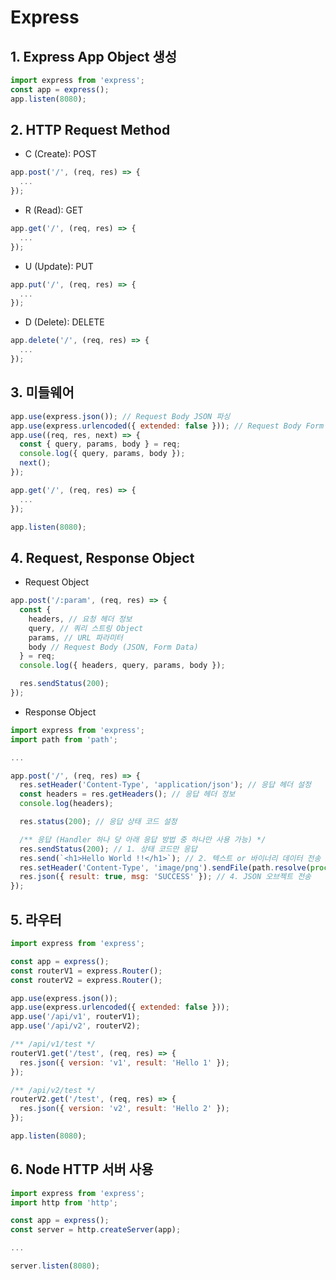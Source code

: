 # Express

## 1. Express App Object 생성

```js
import express from 'express';
const app = express();
app.listen(8080);
```

## 2. HTTP Request Method

- C (Create): POST

```js
app.post('/', (req, res) => {
  ...
});
```

- R (Read): GET

```js
app.get('/', (req, res) => {
  ...
});
```

- U (Update): PUT

```js
app.put('/', (req, res) => {
  ...
});
```

- D (Delete): DELETE

```js
app.delete('/', (req, res) => {
  ...
});
```

## 3. 미들웨어

```js
app.use(express.json()); // Request Body JSON 파싱
app.use(express.urlencoded({ extended: false })); // Request Body Form Data 파싱
app.use((req, res, next) => {
  const { query, params, body } = req;
  console.log({ query, params, body });
  next();
});

app.get('/', (req, res) => {
  ...
});

app.listen(8080);
```

## 4. Request, Response Object

- Request Object

```js
app.post('/:param', (req, res) => {
  const {
    headers, // 요청 헤더 정보
    query, // 쿼리 스트링 Object
    params, // URL 파라미터
    body // Request Body (JSON, Form Data)
  } = req;
  console.log({ headers, query, params, body });

  res.sendStatus(200);
});
```

- Response Object

```js
import express from 'express';
import path from 'path';

...

app.post('/', (req, res) => {
  res.setHeader('Content-Type', 'application/json'); // 응답 헤더 설정
  const headers = res.getHeaders(); // 응답 헤더 정보
  console.log(headers);

  res.status(200); // 응답 상태 코드 설정

  /** 응답 (Handler 하나 당 아래 응답 방법 중 하나만 사용 가능) */
  res.sendStatus(200); // 1. 상태 코드만 응답
  res.send(`<h1>Hello World !!</h1>`); // 2. 텍스트 or 바이너리 데이터 전송
  res.setHeader('Content-Type', 'image/png').sendFile(path.resolve(process.cwd(), 'img', 'sample.png')); // 3. 해당 경로 파일 바이너리 데이터 전송
  res.json({ result: true, msg: 'SUCCESS' }); // 4. JSON 오브젝트 전송
});
```

## 5. 라우터

```js
import express from 'express';

const app = express();
const routerV1 = express.Router();
const routerV2 = express.Router();

app.use(express.json());
app.use(express.urlencoded({ extended: false }));
app.use('/api/v1', routerV1);
app.use('/api/v2', routerV2);

/** /api/v1/test */
routerV1.get('/test', (req, res) => {
  res.json({ version: 'v1', result: 'Hello 1' });
});

/** /api/v2/test */
routerV2.get('/test', (req, res) => {
  res.json({ version: 'v2', result: 'Hello 2' });
});

app.listen(8080);
```

## 6. Node HTTP 서버 사용

```js
import express from 'express';
import http from 'http';

const app = express();
const server = http.createServer(app);

...

server.listen(8080);
```

